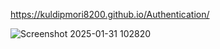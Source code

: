 https://kuldipmori8200.github.io/Authentication/

![Screenshot 2025-01-31 102820](https://github.com/user-attachments/assets/ee7f87be-4f0b-41cb-bcb9-e264184babf3)
